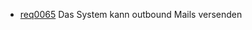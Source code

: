  * [req0065](https://github.com/PolitAktiv/politaktiv-requirements/tree/master/de/requirements/req0065/req0065.md) Das System kann outbound Mails versenden
